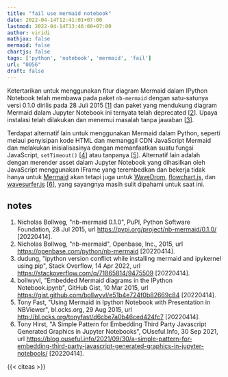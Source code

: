 ```yaml
---
title: "fail use mermaid notebook"
date: 2022-04-14T12:41:01+07:00
lastmod: 2022-04-14T13:46:00+07:00
author: viridi
mathjax: false
mermaid: false
chartjs: false
tags: ['python', 'notebook', 'mermaid', 'fail']
url: "0056"
draft: false
---
```

Ketertarikan untuk menggunakan fitur diagram Mermaid dalam IPython Notebook telah membawa pada paket `nb-mermaid` dengan satu-satunya versi 0.1.0 dirilis pada 28 Juli 2015  [[1](#r01)] dan paket yang mendukung diagram Mermaid dalam Jupyter Notebook ini ternyata telah deprecated [[2](#r02)]. Upaya instalasi telah dilakukan dan menemui masalah tanpa jawaban [[3](#r03)].

Terdapat alternatif lain untuk menggunakan Mermaid dalam Python, seperti melaui penyisipan kode HTML dan memanggil CDN JavaScript Mermaid dan melakukan
inisialisasinya dengan memanfaatkan suatu fungsi JavaScript, `setTimeout()`  [[4](#r04)] atau tanpanya [[5](#r05)]. Alternatif lain adalah dengan merender asset dalam Jupyter Notebook yang dihasilkan oleh JavaScript menggunakan IFrame yang terembedkan dan bekerja tidak hanya untuk [Mermaid](https://mermaid-js.github.io/) akan tetapi juga untuk [WaveDrom](https://github.com/wavedrom/wavedrom), [flowchart.js](https://flowchart.js.org/), dan [wavesurfer.js](https://wavesurfer-js.org/)  [[6](#r06)], yang sayangnya masih sulit dipahami untuk saat ini.


## notes
1. <a name='r01'></a>Nicholas Bollweg, "nb-mermaid 0.1.0", PuPI, Python Software Foundation, 28 Jul 2015, url <https://pypi.org/project/nb-mermaid/0.1.0/> [20220414].
2. <a name='r01'></a>Nicholas Bollweg, "nb-mermaid", Openbase, Inc., 2015, url <https://openbase.com/python/nb-mermaid> [20220414].
3. <a name='r01'></a>dudung, "ipython version conflict while installing mermaid and ipykernel using pip", Stack Overflow, 14 Apr 2022, url <https://stackoverflow.com/q/71865814/9475509> [20220414].
4. <a name='r01'></a>bollwyvl, "Embedded Mermaid diagrams in the IPython Notebook.ipynb", GitHub Gist, 10 Mar 2015, url <https://gist.github.com/bollwyvl/e51b4e724f0b82669c84> [20220414].
5. <a name='r01'></a>Tony Fast, "Using Mermaid in Ipython Notebook with Presentation in NBViewer", bl.ocks.org, 29 Aug 2015, url <http://bl.ocks.org/tonyfast/d6cbe7a0b46ced424fc7> [20220414].
6. <a name='r01'></a>Tony Hirst, "A Simple Pattern for Embedding Third Party Javascript Generated Graphics in Jupyter Notebooks", OUseful.Info, 30 Sep 2021, url <https://blog.ouseful.info/2021/09/30/a-simple-pattern-for-embedding-third-party-javascript-generated-graphics-in-jupyter-notebools/> [20220414].

{{< citeas >}}

